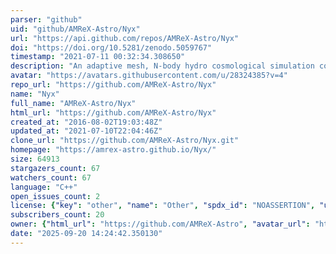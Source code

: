 ```yaml
---
parser: "github"
uid: "github/AMReX-Astro/Nyx"
url: "https://api.github.com/repos/AMReX-Astro/Nyx"
doi: "https://doi.org/10.5281/zenodo.5059767"
timestamp: "2021-07-11 00:32:34.308650"
description: "An adaptive mesh, N-body hydro cosmological simulation code"
avatar: "https://avatars.githubusercontent.com/u/28324385?v=4"
repo_url: "https://github.com/AMReX-Astro/Nyx"
name: "Nyx"
full_name: "AMReX-Astro/Nyx"
html_url: "https://github.com/AMReX-Astro/Nyx"
created_at: "2016-08-02T19:03:48Z"
updated_at: "2021-07-10T22:04:46Z"
clone_url: "https://github.com/AMReX-Astro/Nyx.git"
homepage: "https://amrex-astro.github.io/Nyx/"
size: 64913
stargazers_count: 67
watchers_count: 67
language: "C++"
open_issues_count: 2
license: {"key": "other", "name": "Other", "spdx_id": "NOASSERTION", "url": null, "node_id": "MDc6TGljZW5zZTA="}
subscribers_count: 20
owner: {"html_url": "https://github.com/AMReX-Astro", "avatar_url": "https://avatars.githubusercontent.com/u/28324385?v=4", "login": "AMReX-Astro", "type": "Organization"}
date: "2025-09-20 14:24:42.350130"
---
```

